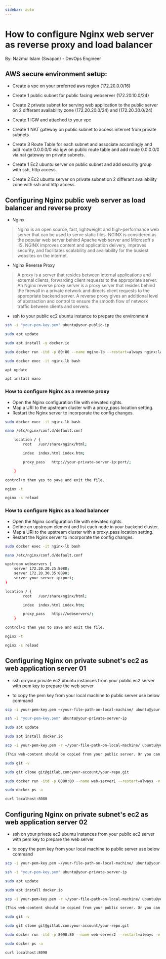 ```yaml
---
sidebar: auto
---
```


# How to configure Nginx web server as reverse proxy and load balancer
By: Nazmul Islam (Swapan) - DevOps Engineer 

## AWS secure environment setup:
- Create a vpc on your preferred aws region (172.20.0.0/16)

- Create 1 public subnet for public facing webserver (172.20.10.0/24)

- Create 2 private subnet for serving web application to the public server on 2 differant availability zone (172.20.20.0/24) and (172.20.30.0/24)

- Create 1 IGW and attached to your vpc

- Create 1 NAT gateway on public subnet to access internet from private subnets

- Create 3 Route Table for each subnet and associate accordingly and add route 0.0.0.0/0 via igw on public route table and add route 0.0.0.0/0 via nat gateway on private subnets.

- Create 1 Ec2 ubuntu server on public subnet and add security group with ssh, http access.

- Create 2 Ec2 ubuntu server on private subnet on 2 differant availability zone with ssh and http access.

## Configuring Nginx public web server as load balancer and reverse proxy 
    
- Nginx 
> Nginx is an open source, fast, lightweight and high-performance web server that can be used to serve static files. NGINX is considered as the popular web server behind Apache web server and Microsoft's IIS. NGINX improves content and application delivery, improves security, and facilitates scalability and availability for the busiest websites on the internet.
- Nginx Reverse Proxy
> A proxy is a server that resides between internal applications and external clients, forwarding client requests to the appropriate server. An Nginx reverse proxy server is a proxy server that resides behind the firewall in a private network and directs client requests to the appropriate backend server. A reverse proxy gives an additional level of abstraction and control to ensure the smooth flow of network traffic between clients and servers.

- ssh to your public ec2 ubuntu instance to prepare the environment

```sh
ssh -i "your-pem-key.pem" ubuntu@your-public-ip

sudo apt update

sudo apt install -y docker.io

sudo docker run -itd -p 80:80 --name nginx-lb --restart=always nginx:latest

sudo docker exec -it nginx-lb bash

apt update

apt install nano

```

### How to configure Nginx as a reverse proxy

- Open the Nginx configuration file with elevated rights.
- Map a URI to the upstream cluster with a proxy_pass location setting.
- Restart the Nginx server to incorporate the config changes.

```sh
sudo docker exec -it nginx-lb bash

nano /etc/nginx/conf.d/default.conf

    location / {
        root   /usr/share/nginx/html;

        index  index.html index.htm;

        proxy_pass   http://your-private-server-ip:port/;

    }

control+x then yes to save and exit the file.

nginx -t 

nginx -s reload

```


### How to configure Nginx as a load balancer

- Open the Nginx configuration file with elevated rights.
- Define an upstream element and list each node in your backend cluster.
- Map a URI to the upstream cluster with a proxy_pass location setting.
- Restart the Nginx server to incorporate the config changes.

```sh
sudo docker exec -it nginx-lb bash

nano /etc/nginx/conf.d/default.conf

upstream webservers {
    server 172.20.20.25:8080;
    server 172.20.30.35:8090;
    server your-server-ip:port;
}

location / {
        root   /usr/share/nginx/html;

        index  index.html index.htm;

        proxy_pass   http://webservers/;
    }

control+x then yes to save and exit the file.

nginx -t 

nginx -s reload

```


## Configuring Nginx on private subnet's ec2 as web application server 01

- ssh on your private ec2 ubuntu instances from your public ec2 server with pem key to prepare the web server

- to copy the pem key from your local machine to public server use below command

```sh
scp -i your-pem-key.pem ~/your-file-path-on-local-machine/ ubuntu@your-ec2-public-server-ip:~/your-desired-location

ssh -i "your-pem-key.pem" ubuntu@your-private-server-ip

sudo apt update

sudo apt install docker.io 

scp -i your-pem-key.pem -r ~/your-file-path-on-local-machine/ ubuntu@your-ec2-private-server-ip:~/your-desired-location 

(This web-content should be copied from your public server. Or you can clone your git repo to your private server directly)

sudo git -v 

sudo git clone git@gitlab.com:your-account/your-repo.git

sudo docker run -itd -p 8080:80 --name web-server1 --restart=always -v ~/your--git-repo-location:/usr/share/nginx/html nginx:latest

sudo docker ps -a

curl localhost:8080

```

## Configuring Nginx on private subnet's ec2 as web application server 02

- ssh on your private ec2 ubuntu instances from your public ec2 server with pem key to prepare the web server

- to copy the pem key from your local machine to public server use below command

```sh
scp -i your-pem-key.pem ~/your-file-path-on-local-machine/ ubuntu@your-ec2-public-server-ip:~/your-desired-location

ssh -i "your-pem-key.pem" ubuntu@your-private-server-ip

sudo apt update

sudo apt install docker.io 

scp -i your-pem-key.pem -r ~/your-file-path-on-local-machine/ ubuntu@your-ec2-private-server-ip:~/your-desired-location 

(This web-content should be copied from your public server. Or you can clone your git repo to your private server directly)

sudo git -v 

sudo git clone git@gitlab.com:your-account/your-repo.git

sudo docker run -itd -p 8090:80 --name web-server2 --restart=always -v ~/your--git-repo-location:/usr/share/nginx/html nginx:latest

sudo docker ps -a

curl localhost:8090

```

